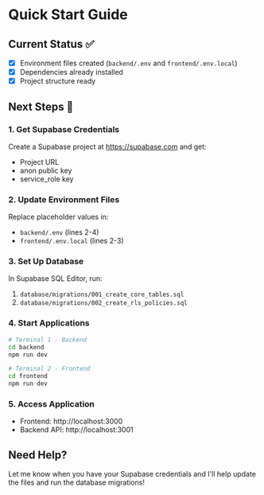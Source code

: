 # Quick Start Guide

## Current Status ✅
- [x] Environment files created (`backend/.env` and `frontend/.env.local`)
- [x] Dependencies already installed
- [x] Project structure ready

## Next Steps 🚀

### 1. Get Supabase Credentials
Create a Supabase project at https://supabase.com and get:
- Project URL
- anon public key  
- service_role key

### 2. Update Environment Files
Replace placeholder values in:
- `backend/.env` (lines 2-4)
- `frontend/.env.local` (lines 2-3)

### 3. Set Up Database
In Supabase SQL Editor, run:
1. `database/migrations/001_create_core_tables.sql`
2. `database/migrations/002_create_rls_policies.sql`

### 4. Start Applications
```bash
# Terminal 1 - Backend
cd backend
npm run dev

# Terminal 2 - Frontend  
cd frontend
npm run dev
```

### 5. Access Application
- Frontend: http://localhost:3000
- Backend API: http://localhost:3001

## Need Help?
Let me know when you have your Supabase credentials and I'll help update the files and run the database migrations!

